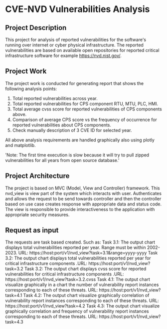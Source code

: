 CVE-NVD Vulnerabilities Analysis
================================

Project Description
-------------------
This project for analysis of reported vulnerabilities for the software's running over internet or cyber
physical infrastructure. The reported vulnerabilities are based on available open repositories for reported 
critical infrastructure software for example https://nvd.nist.gov/.

Project Work
------------
The project work is conducted for generating report that shows the following analysis points:
1. Total reported vulnerabilities across year.
2. Total reported vulnerabilities for CPS component RTU, MTU, PLC, HMI.
3. Total average cvss score for reported vulnerabilities of CPS components above.
4. Comparison of average CPS score vs the frequency of occurrence for reported vulnerabilities about CPS components.
5. Check manually description of 3 CVE ID for selected year.

All above analysis requirements are handled graphically also using plotly and matplotlib.

'Note: The first time execution is slow because it will try to pull zipped vulnerabilities for all years from open source database.'

Project Architecture
--------
The project is based on MVC (Model, View and Controller) framework.
This nvd_view is view part of the system which interacts with user.
Authenticates and allows the request to be send towards controller and then
the controller based on use case creates response with appropriate
data and status code.
The view is responsible to provide interactiveness to the application with
appropriate security measures.

Request as input
-------
The requests are task based created. Such as:
Task 3.1: The output chart displays total vulnerabilities reported per year. Range must be within 2002-2023.
URL: https://host:port/v1/nvd_view?task=3.1&range=yyyy-yyyy
Task 3.2: The output chart displays total vulnerabilities reported per year for critical infrastructure components
.URL: https://host:port/v1/nvd_view?task=3.2
Task 3.2: The output chart displays cvss score for reported vulnerabilities for critical infrastructure components
.URL: https://host:port/v1/nvd_view?task=3.2.cvss
Task 4.1: The output chart visualize graphically in a chart the number of vulnerability report instances
corresponding to each of these threats. URL: https://host:port/v1/nvd_view?task=4.1
Task 4.2: The output chart visualize graphically correlation of vulnerability report instances
corresponding to each of these threats. URL: https://host:port/v1/nvd_view?task=4.2
Task 4.3: The output chart visualize graphically correlation and frequency of vulnerability report instances
corresponding to each of these threats. URL: https://host:port/v1/nvd_view?task=4.3

    